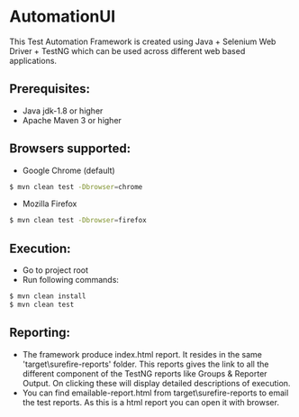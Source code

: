 # AutomationUI

This Test Automation Framework is created using Java + Selenium Web Driver + TestNG which can be used across different web based applications.

Prerequisites:
---------------
*	Java jdk-1.8 or higher
*	Apache Maven 3 or higher


Browsers supported:
---------------
*   Google Chrome (default)
```sh
$ mvn clean test -Dbrowser=chrome
```
*   Mozilla Firefox
```sh
$ mvn clean test -Dbrowser=firefox
```

Execution:
---------------
*	Go to project root
*   Run following commands:
```sh
$ mvn clean install
$ mvn clean test
```


Reporting:
---------------
*  The framework produce index.html report. It resides in the same 'target\surefire-reports' folder. This reports gives the link to all the different component of the TestNG reports like Groups & Reporter Output. On clicking these will display detailed descriptions of execution.
*  You can find emailable-report.html from target\surefire-reports to email the test reports. As this is a html report you can open it with browser.